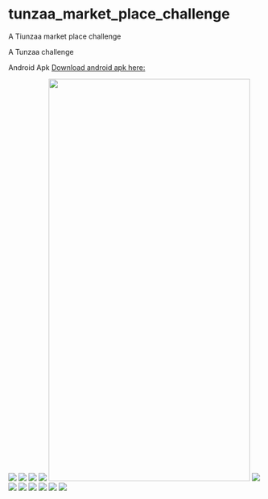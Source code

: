 # tunzaa_market_place_challenge

A Tiunzaa market place challenge

A Tunzaa challenge

Android Apk
[Download android apk here:](https://drive.google.com/file/d/1LE2sBGdlDBE5gseaRWixG56INQQ8iuQ-/view?usp=sharing)

<img src="https://github.com/kzawadi/tunzaa_market_place_challenge/blob/main/screenshot/Screenshot%202023-02-18%20at%204.15.41%20PM.png">

<img src="https://github.com/kzawadi/tunzaa_market_place_challenge/blob/main/screenshot/Screenshot%202023-02-18%20at%204.16.22%20PM.png">

<img src="https://github.com/kzawadi/tunzaa_market_place_challenge/blob/main/screenshot/Screenshot%202023-02-18%20at%204.17.39%20PM.png">

<img src="https://github.com/kzawadi/tunzaa_market_place_challenge/blob/main/screenshot/Screenshot%202023-02-18%20at%204.18.45%20PM.png">

<img src="https://github.com/kzawadi/tunzaa_market_place_challenge/blob/main/screenshot/Screenshot_20230218-162243.png" width="400" height="800">

<img src="https://github.com/kzawadi/tunzaa_market_place_challenge/blob/main/screenshot/Screenshot_20230218-162252.png">

<img src="https://github.com/kzawadi/tunzaa_market_place_challenge/blob/main/screenshot/Screenshot_20230218-162243.png">

<img src="https://github.com/kzawadi/tunzaa_market_place_challenge/blob/main/screenshot/Screenshot_20230218-162252.png">

<img src="https://github.com/kzawadi/tunzaa_market_place_challenge/blob/main/screenshot/Screenshot_20230218-162319.png">

<img src="https://github.com/kzawadi/tunzaa_market_place_challenge/blob/main/screenshot/Screenshot_20230218-162453.png">

<img src="https://github.com/kzawadi/tunzaa_market_place_challenge/blob/main/screenshot/Screenshot_20230218-162613.png">

<img src="https://github.com/kzawadi/tunzaa_market_place_challenge/blob/main/screenshot/Simulator%20Screen%20Shot%20-%20iPhone%2014%20Pro%20Max%20-%202023-02-18%20at%2016.08.12.png">
